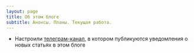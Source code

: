 ```yaml
---
layout: page
title: Об этом блоге
subtitle: Анонсы. Планы. Текущая работа.
---
```

- Настроили [телеграм-канал][a85077ec], в котором публикуются уведомления о новых статьях в этом блоге  

  [a85077ec]: https://viktor-dnk.github.io/telegram "Информационный канал в поддержку этого блога"
